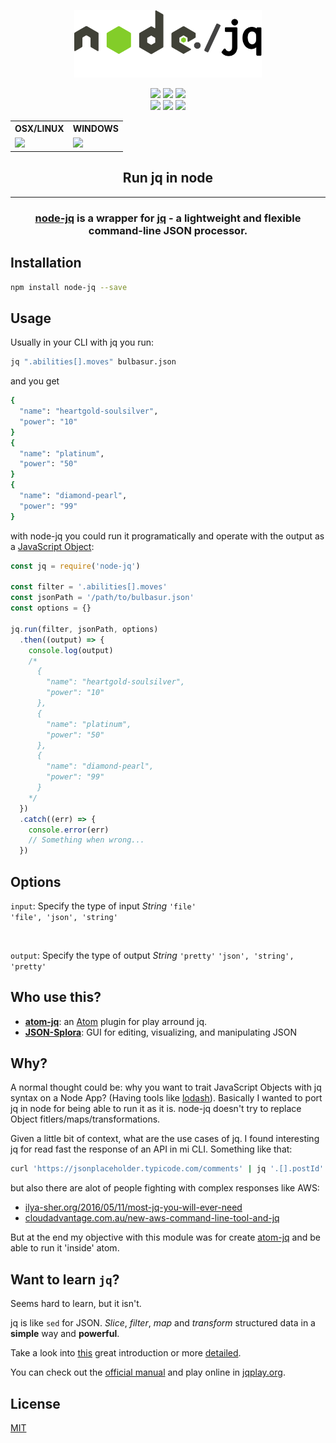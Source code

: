 <p align="center">
  <img width="300" alt="node-jq logo" src="docs/assets/logo-with-margin.png" />
</p>

<div align="center">
  <a href="http://standardjs.com/"><img src="https://img.shields.io/badge/code%20style-standard-brightgreen.svg?maxAge=3600"></a>
  <a href="https://coveralls.io/github/sanack/node-jq?branch=master"><img src="https://coveralls.io/repos/github/sanack/node-jq/badge.svg?branch=master"></a>
  <a href="https://github.com/semantic-release/semantic-release"><img src="https://img.shields.io/badge/%20%20%F0%9F%93%A6%F0%9F%9A%80-semantic--release-e10079.svg"></a>
  <br>
  <a href="https://www.npmjs.com/package/node-jq"><img src="https://img.shields.io/npm/v/node-jq.svg?maxAge=3600"></a>
  <a href="https://gitter.im/davesnx/node-jq?utm_source=badge&utm_medium=badge&utm_campaign=pr-badge"><img src="https://badges.gitter.im/davesnx/node-jq.svg"></a>
  <a href="https://www.npmjs.com/package/node-jq"><img src="https://img.shields.io/npm/dm/node-jq.svg?maxAge=3600"></a>
  <table align="center">
    <tr>
      <th>OSX/LINUX</th>
      <th>WINDOWS</th> 
    </tr>
    <tr>
      <td><a href="https://circleci.com/gh/sanack/node-jq"><img src="https://circleci.com/gh/sanack/node-jq.png?style=shield"></a></td>
      <td><a href="https://ci.appveyor.com/project/mackermans/node-jq"><img src="https://ci.appveyor.com/api/projects/status/32r7s2skrgm9ubva?svg=true"></a></td></td>
    </tr>
  </table>
<h2>Run jq in node</h2>
<hr>
</div>
<h3 align="center"><a href="https://github.com/sanack/node-jq">node-jq</a> is a wrapper for <a href="https://stedolan.github.io/jq/">jq</a> - a lightweight and flexible command-line JSON processor.</h3>

## Installation

```bash
npm install node-jq --save
```

## Usage

Usually in your CLI with jq you run:
```bash
jq ".abilities[].moves" bulbasur.json
```
and you get
```bash
{
  "name": "heartgold-soulsilver",
  "power": "10"
}
{
  "name": "platinum",
  "power": "50"
}
{
  "name": "diamond-pearl",
  "power": "99"
}
```

with node-jq you could run it programatically and operate with the output as a [JavaScript Object](http://javascript.info/tutorial/objects):

```javascript
const jq = require('node-jq')

const filter = '.abilities[].moves'
const jsonPath = '/path/to/bulbasur.json'
const options = {}

jq.run(filter, jsonPath, options)
  .then((output) => {
    console.log(output)
    /*
      {
        "name": "heartgold-soulsilver",
        "power": "10"
      },
      {
        "name": "platinum",
        "power": "50"
      },
      {
        "name": "diamond-pearl",
        "power": "99"
      }
    */
  })
  .catch((err) => {
    console.error(err)
    // Something when wrong...
  })
```

## Options


`input`:
Specify the type of input
*String*
`'file'`  
`'file', 'json', 'string'`   

```js
  
```

`output`:
Specify the type of output
*String*
`'pretty'`
`'json', 'string', 'pretty'`

## Who use this?

- **[atom-jq](https://github.com/sanack/atom-jq)**: an [Atom](https://atom.io/) plugin for play arround jq.
- **[JSON-Splora](https://github.com/wellsjo/JSON-Splora)**: GUI for editing, visualizing, and manipulating JSON

## Why?

A normal thought could be: why you want to trait JavaScript Objects with jq syntax on a Node App? (Having tools like [lodash](lodash.com)).
Basically I wanted to port jq in node for being able to run it as it is. node-jq doesn't try to replace Object fitlers/maps/transformations.

Given a little bit of context, what are the use cases of jq.
I found interesting jq for read fast the response of an API in mi CLI. 
Something like that:
```bash
curl 'https://jsonplaceholder.typicode.com/comments' | jq '.[].postId'
```
but also there are alot of people fighting with complex responses like AWS:

- [ilya-sher.org/2016/05/11/most-jq-you-will-ever-need](https://ilya-sher.org/2016/05/11/most-jq-you-will-ever-need/)
- [cloudadvantage.com.au/new-aws-command-line-tool-and-jq](http://www.cloudadvantage.com.au/new-aws-command-line-tool-and-jq/)

But at the end my objective with this module was for create [atom-jq](https://github.com/sanack/atom-jq) and be able to run it 'inside' atom.

## Want to learn `jq`?

Seems hard to learn, but it isn't.

jq is like `sed` for JSON. *Slice*, *filter*, *map* and *transform* structured data in a **simple** way and **powerful**.

Take a look into [this](https://robots.thoughtbot.com/jq-is-sed-for-json) great introduction or more [detailed](http://programminghistorian.org/lessons/json-and-jq).

You can check out the [official manual](https://stedolan.github.io/jq/manual) and play online in [jqplay.org](https://jqplay.org).

## License

[MIT](https://tldrlegal.com/license/mit-license)
